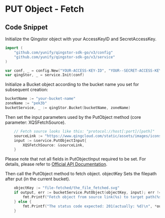 # PUT Object - Fetch

## Code Snippet

Initialize the Qingstor object with your AccessKeyID and SecretAccessKey.

```go
import (
	"github.com/yunify/qingstor-sdk-go/v3/config"
	"github.com/yunify/qingstor-sdk-go/v3/service"
)

var conf, _ = config.New("YOUR-ACCESS-KEY-ID", "YOUR--SECRET-ACCESS-KEY")
var qingStor, _ = service.Init(conf)
```

Initialize a Bucket object according to the bucket name you set for subsequent creation:

```go
bucketName := "your-bucket-name"
zoneName := "pek3b"
bucketService, _ := qingStor.Bucket(bucketName, zoneName)
```

Then set the input parameters used by the PutObject method (core parameter: XQSFetchSource).

```go
	// Fetch source looks like this: "protocol://host[:port]/[path]"
	sourceLink := "https://www.qingcloud.com/static/assets/images/icons/common/footer_logo.svg"
	input := &service.PutObjectInput{
		XQSFetchSource: &sourceLink,
	}
```

Please note that not all fields in PutObjectInput required to be set. For details, please refer to [Official API Documentation](https://docs.qingcloud.com/qingstor/api/object/fetch).

Then call the PutObject method to fetch object. objectKey Sets the filepath after put (in the current bucket).

```go
	objectKey := "file-fetched/the_file_fetched.svg"
	if output, err := bucketService.PutObject(objectKey, input); err != nil {
		fmt.Printf("Fetch object from source link(%s) to target path(%s) failed with given error: %s\n", sourceLink, objectKey, err)
	} else {
		fmt.Printf("The status code expected: 201(actually: %d)\n", *output.StatusCode)
	}
```

